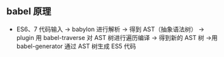 ## babel 原理

- ES6、7 代码输入 -> babylon 进行解析 -> 得到 AST（抽象语法树） -> plugin 用 babel-traverse 对 AST 树进行遍历编译 -> 得到新的 AST 树 ->用 babel-generator 通过 AST 树生成 ES5 代码
